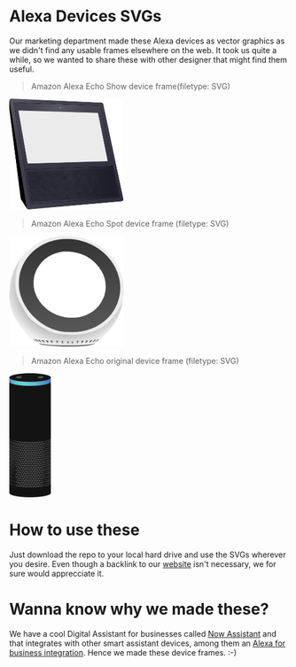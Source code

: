# Alexa Devices SVGs

Our marketing department made these Alexa devices as vector graphics as we didn't find any usable frames elsewhere on the web. It took us quite a while, so we wanted to share these with other designer that might find them useful.

> Amazon Alexa Echo Show device frame(filetype: SVG)
<img height="200px;" src="https://github.com/NowAssistant/Alexa-Devices-SVG/blob/master/Echo_Show.svg">

> Amazon Alexa Echo Spot device frame (filetype: SVG)
<img height="200px" src="https://github.com/NowAssistant/Alexa-Devices-SVG/blob/master/Echo_Spot.svg">

> Amazon Alexa Echo original device frame (filetype: SVG)
<img width="75px" src="https://github.com/NowAssistant/Alexa-Devices-SVG/blob/master/Amazon_Echo.svg">

# How to use these
Just download the repo to your local hard drive and use the SVGs wherever you desire. Even though a backlink to our [website](www.adenin.com) isn't necessary, we for sure would apprecciate it.

# Wanna know why we made these?
We have a cool Digital Assistant for businesses called [Now Assistant](www.nowassistant.com) and that integrates with other smart assistant devices, among them an [Alexa for business integration](https://www.adenin.com/now-assistant/features/alexa-for-business/). Hence we made these device frames. :-)
